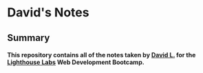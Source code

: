 # David's Notes

## Summary

#### This repository contains all of the notes taken by [David L.](https://github.com/dlinardi) for the [Lighthouse Labs](https://www.lighthouselabs.ca) Web Development Bootcamp.